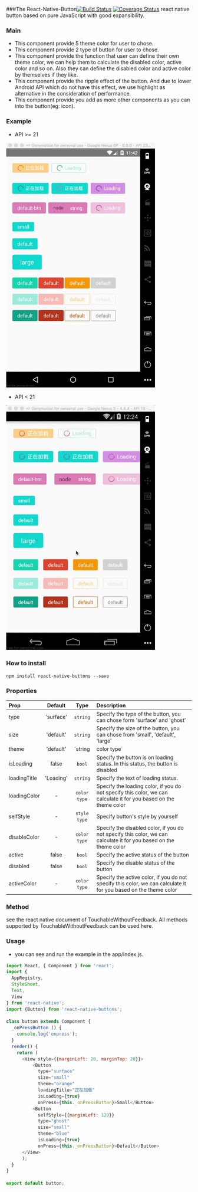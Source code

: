 ###The React-Native-Button[![Build Status](https://travis-ci.org/lulutia/react-native-button.svg?branch=master)](https://travis-ci.org/lulutia/react-native-button) [![Coverage Status](https://coveralls.io/repos/github/lulutia/react-native-button/badge.svg?branch=master)](https://coveralls.io/github/lulutia/react-native-button?branch=master)
react native button based on pure JavaScript with good expansibility.

### Main
* This component provide 5 theme color for user to chose.
* This component provide 2 type of button for user to chose.
* This component provide the function that user can define their own theme color, we can help them to calculate the disabled color, active color and so on. Also they can define the disabled color and active color by themselves if they like.
* This component provide the ripple effect of the button. And due to lower Android API which do not have this effect, we use highlight as alternative in the consideration of performance.
* This component provide you add as more other components as you can into the button(eg: icon).

### Example
* API >= 21

![image](https://raw.githubusercontent.com/lulutia/images/master/react-native-button/APIhigh.gif)

* API < 21

![image](https://raw.githubusercontent.com/lulutia/images/master/react-native-button/APIlow.gif)

### How to install
```
npm install react-native-buttons --save
```

### Properties
| Prop  | Default  | Type | Description |
| :------------ |:---------------:| :---------------:| :-----|
| type | 'surface' | `string` | Specify the type of the button, you can chose form 'surface' and 'ghost'  |
| size | 'default' | `string` | Specify the size of the button, you can chose from 'small', 'default', 'large'  |
| theme | 'default' | `string | color type` | Specify the theme color, you can chose from 'orange', 'blue', 'red', 'gray', 'default'. Or you can define your own color by use the colort type(eg: 'gba(221,106,167,0.8)', '#BA55D3' and so on) |
| isLoading | false | `bool` | Specify the button is on loading status. In this status, the button is disabled |
| loadingTitle | 'Loading' | `string` | Specify the text of loading status. |
| loadingColor| - | `color type` | Specify the loading color, if you do not specify this color, we can calculate it for you based on the theme color |
| selfStyle | - | `style type` | Specify button's style by yourself |
| disableColor | - | `color type` | Specify the disabled color, if you do not specify this color, we can calculate it for you based on the theme color |
| active | false | `bool` | Specify the active status of the button |
| disabled | false | `bool` | Specify the disable status of the button|
| activeColor | - | `color type` | Specify the active color, if you do not specify this color, we can calculate it for you based on the theme color|

### Method
see the react native document of TouchableWithoutFeedback. All methods supported by TouchableWithoutFeedback can be used here.

### Usage
* you can see and run the example in the app/index.js.

```js
import React, { Component } from 'react';
import {
  AppRegistry,
  StyleSheet,
  Text,
  View
} from 'react-native';
import {Button} from 'react-native-buttons';

class button extends Component {
  _onPressButton () {
    console.log('onpress');
  }
  render() {
    return (
      <View style={{marginLeft: 20, marginTop: 20}}>
          <Button
            type="surface"
            size="small"
            theme="orange"
            loadingTitle="正在加载"
            isLoading={true}
            onPress={this._onPressButton}>Small</Button>
          <Button
            selfStyle={{marginLeft: 120}}
            type="ghost"
            size="small"
            theme="blue"
            isLoading={true}
            onPress={this._onPressButton}>Default</Button>
      </View>
      );
  }
}

export default button;

```
